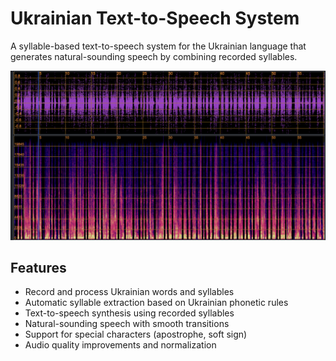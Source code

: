 # Ukrainian Text-to-Speech System

A syllable-based text-to-speech system for the Ukrainian language that generates natural-sounding speech by combining recorded syllables.

![img](resources/image.png)

## Features

- Record and process Ukrainian words and syllables
- Automatic syllable extraction based on Ukrainian phonetic rules
- Text-to-speech synthesis using recorded syllables
- Natural-sounding speech with smooth transitions
- Support for special characters (apostrophe, soft sign)
- Audio quality improvements and normalization
